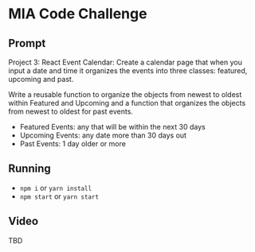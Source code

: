 # MIA Code Challenge

## Prompt

Project 3:
React Event Calendar:
Create a calendar page that when you input a date and time it organizes the events into three classes: featured, upcoming and past.

Write a reusable function to organize the objects from newest to oldest within Featured and Upcoming and a function that organizes the objects from newest to oldest for past events.

- Featured Events: any that will be within the next 30 days
- Upcoming Events: any date more than 30 days out
- Past Events: 1 day older or more

## Running

- `npm i` or `yarn install`
- `npm start` or `yarn start`

## Video

TBD